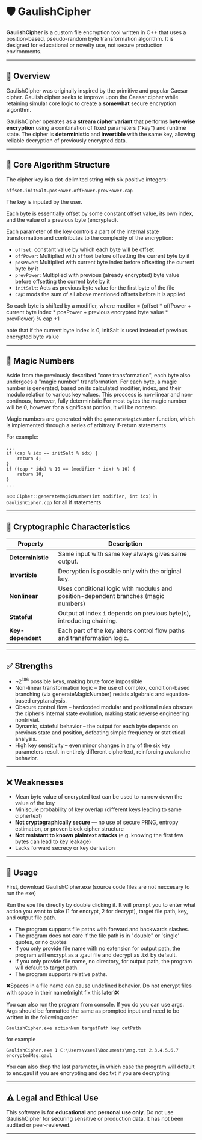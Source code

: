 # 🛡️ GaulishCipher

**GaulishCipher** is a custom file encryption tool written in C++ that uses a position-based, pseudo-random byte transformation algorithm. It is designed for educational or novelty use, not secure production environments.

---

## 🔐 Overview
GaulishCipher was originally inspired by the primitive and popular Caesar cipher. Gaulish cipher seeks to improve upon the Caesar cipher while retaining simular core logic to create a <b>somewhat</b> secure encryption algorithm.

GaulishCipher operates as a **stream cipher variant** that performs **byte-wise encryption** using a combination of fixed parameters ("key") and runtime state. The cipher is **deterministic** and **invertible** with the same key, allowing reliable decryption of previously encrypted data.

---

## 🧪 Core Algorithm Structure

The cipher key is a dot-delimited string with six positive integers:

```
offset.initSalt.posPower.offPower.prevPower.cap
```
The key is inputed by the user.

Each byte is essentially offset by some constant offset value, its own index, and the value of a previous byte (encrypted).


Each parameter of the key controls a part of the internal state transformation and contributes to the complexity of the encryption:

- `offset`: constant value by which each byte will be offset
- `offPower`:  Multiplied with `offset`  before offsetting the current byte by it
- `posPower`: Multiplied with current byte index before offsetting the current byte by it
- `prevPower`: Multiplied with previous (already encrypted) byte value before offsetting the current byte by it
- `initSalt`: Acts as previous byte value for the first byte of the file
- `cap`: mods the sum of all above mentioned offsets before it is applied

So each byte is shifted by a modifier, 
where modifer = (offset * offPower + current byte index * posPower + previous encrypted byte value * prevPower) % cap +1

note that if the current byte index is 0, initSalt is used instead of previous encrypted byte value

---

## 🔄 Magic Numbers

Aside from the previously described "core transformation", each byte also undergoes a "magic number" transformation.
For each byte, a magic number is generated, based on its calculated modifier, index, and their modulo relation to various key values.
This proccess is non-linear and non-continous, however, fully deterministic
For most bytes the magic number will be 0, however for a significant portion, it will be nonzero.

Magic numbers are generated with the `generateMagicNumber` function, which is implemented through a series of arbitrary if-return statements

For example:
```
...
if (cap % idx == initSalt % idx) {
	return 4;
}
if ((cap * idx) % 10 == (modifier * idx) % 10) {
	return 10;
}
...
```
see `Cipher::generateMagicNumber(int modifier, int idx)` in `GaulishCipher.cpp` for all if statements

---

## 🧠 Cryptographic Characteristics

| Property             | Description                                                                        |
|----------------------|------------------------------------------------------------------------------------|
| **Deterministic**    | Same input with same key always gives same output.                                 |
| **Invertible**       | Decryption is possible only with the original key.                                 |
| **Nonlinear**        | Uses conditional logic with modulus and position-dependent branches (magic numbers)|
| **Stateful**         | Output at index `i` depends on previous byte(s), introducing chaining.             |
| **Key-dependent**    | Each part of the key alters control flow paths and transformation logic.           |

---

## ✅ Strengths

- ~2<sup>186</sup> possible keys, making brute force impossible
- Non-linear transformation logic – the use of complex, condition-based branching (via generateMagicNumber) resists algebraic and equation-based cryptanalysis.
- Obscure control flow – hardcoded modular and positional rules obscure the cipher’s internal state evolution, making static reverse engineering nontrivial.
- Dynamic, stateful behavior – the output for each byte depends on previous state and position, defeating simple frequency or statistical analysis.
- High key sensitivity – even minor changes in any of the six key parameters result in entirely different ciphertext, reinforcing avalanche behavior.

---

## ❌ Weaknesses

- Mean byte value of encrypted text can be used to narrow down the value of the key
- Miniscule probability of key overlap (different keys leading to same ciphertext)
- **Not cryptographically secure** — no use of secure PRNG, entropy estimation, or proven block cipher structure
- **Not resistant to known plaintext attacks** (e.g. knowing the first few bytes can lead to key leakage)
- Lacks forward secrecy or key derivation

---

## 🚀 Usage

First, download GaulishCipher.exe (source code files are not neccesary to run the exe)

Run the exe file directly by double clicking it. It will prompt you to enter what action you want to take (1 for encrypt, 2 for decrypt), target file path, key, and output file path.

- The program supports file paths with forward and backwards slashes. 
- The program does not care if the file path is in "double" or 'single' quotes, or no quotes
- If you only provide file name with no extension for output path, the program will encrypt as a .gaul file and decrypt as .txt by default.
- If you only provide file name, no directory, for output path, the program will default to target path.
- The program supports relative paths.

❌Spaces in a file name can cause undefined behavior. Do not encrypt files with space in their name(might fix this later)❌

You can also run the program from console. If you do you can use args. Args should be formatted the same as prompted input and need to be written in the following order

`GaulishCipher.exe actionNum targetPath key outPath`

for example

`GaulishCipher.exe 1 C:\Users\vsesl\Documents\msg.txt 2.3.4.5.6.7 encryptedMsg.gaul`

You can also drop the last parameter, in which case the program will default to enc.gaul if you are encrypting and dec.txt if you are decrypting


---

## ⚠️ Legal and Ethical Use

This software is for **educational** and **personal use only**. Do not use GaulishCipher for securing sensitive or production data. It has not been audited or peer-reviewed.

---
